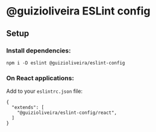 # @guizioliveira ESLint config

## Setup
### Install dependencies:
```
npm i -D eslint @guizioliveira/eslint-config
```
### On React applications:
Add to your `eslintrc.json` file:
```
{
  "extends": [
    "@guizioliveira/eslint-config/react", 
  ]
}
```

